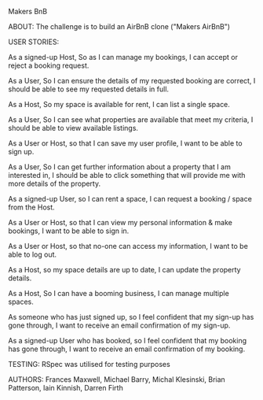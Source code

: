Makers BnB


ABOUT:
The challenge is to build an AirBnB clone ("Makers AirBnB")


USER STORIES:

  As a signed-up Host, So as I can manage my bookings, I can accept or reject a booking request.

  As a User, So I can ensure the details of my requested booking are correct, I should be able to see my requested details in full.

  As a Host, So my space is available for rent, I can list a single space.

  As a User, So I can see what properties are available that meet my criteria, I should be able to view available listings.

  As a User or Host, so that I can save my user profile, I want to be able to sign up.

  As a User, So I can get further information about a property that I am interested in, I should be able to click something that will provide me with more details of the property.

  As a signed-up User, so I can rent a space, I can request a booking / space from the Host.

  As a User or Host, so that I can view my personal information & make bookings, I want to be able to sign in.

  As a User or Host, so that no-one can access my information, I want to be able to log out.

  As a Host, so my space details are up to date, I can update the property details.

  As a Host, So I can have a booming business, I can manage multiple spaces.

  As someone who has just signed up, so I feel confident that my sign-up has gone through, I want to receive an email confirmation of my sign-up.

  As a signed-up User who has booked, so I feel confident that my booking has gone through, I want to receive an email confirmation of my booking.


TESTING:
RSpec was utilised for testing purposes


AUTHORS:
Frances Maxwell, Michael Barry, Michal Klesinski, Brian Patterson, Iain Kinnish, Darren Firth
